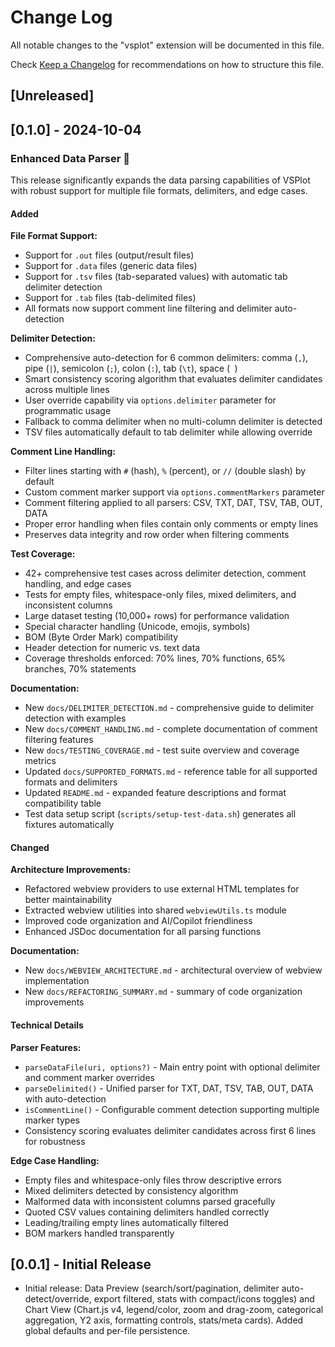 # Change Log

All notable changes to the "vsplot" extension will be documented in this file.

Check [Keep a Changelog](http://keepachangelog.com/) for recommendations on how to structure this file.

## [Unreleased]

## [0.1.0] - 2024-10-04

### Enhanced Data Parser 🚀

This release significantly expands the data parsing capabilities of VSPlot with robust support for multiple file formats, delimiters, and edge cases.

#### Added

**File Format Support:**
- Support for `.out` files (output/result files)
- Support for `.data` files (generic data files)
- Support for `.tsv` files (tab-separated values) with automatic tab delimiter detection
- Support for `.tab` files (tab-delimited files)
- All formats now support comment line filtering and delimiter auto-detection

**Delimiter Detection:**
- Comprehensive auto-detection for 6 common delimiters: comma (`,`), pipe (`|`), semicolon (`;`), colon (`:`), tab (`\t`), space (` `)
- Smart consistency scoring algorithm that evaluates delimiter candidates across multiple lines
- User override capability via `options.delimiter` parameter for programmatic usage
- Fallback to comma delimiter when no multi-column delimiter is detected
- TSV files automatically default to tab delimiter while allowing override

**Comment Line Handling:**
- Filter lines starting with `#` (hash), `%` (percent), or `//` (double slash) by default
- Custom comment marker support via `options.commentMarkers` parameter
- Comment filtering applied to all parsers: CSV, TXT, DAT, TSV, TAB, OUT, DATA
- Proper error handling when files contain only comments or empty lines
- Preserves data integrity and row order when filtering comments

**Test Coverage:**
- 42+ comprehensive test cases across delimiter detection, comment handling, and edge cases
- Tests for empty files, whitespace-only files, mixed delimiters, and inconsistent columns
- Large dataset testing (10,000+ rows) for performance validation
- Special character handling (Unicode, emojis, symbols)
- BOM (Byte Order Mark) compatibility
- Header detection for numeric vs. text data
- Coverage thresholds enforced: 70% lines, 70% functions, 65% branches, 70% statements

**Documentation:**
- New `docs/DELIMITER_DETECTION.md` - comprehensive guide to delimiter detection with examples
- New `docs/COMMENT_HANDLING.md` - complete documentation of comment filtering features
- New `docs/TESTING_COVERAGE.md` - test suite overview and coverage metrics
- Updated `docs/SUPPORTED_FORMATS.md` - reference table for all supported formats and delimiters
- Updated `README.md` - expanded feature descriptions and format compatibility table
- Test data setup script (`scripts/setup-test-data.sh`) generates all fixtures automatically

#### Changed

**Architecture Improvements:**
- Refactored webview providers to use external HTML templates for better maintainability
- Extracted webview utilities into shared `webviewUtils.ts` module
- Improved code organization and AI/Copilot friendliness
- Enhanced JSDoc documentation for all parsing functions

**Documentation:**
- New `docs/WEBVIEW_ARCHITECTURE.md` - architectural overview of webview implementation
- New `docs/REFACTORING_SUMMARY.md` - summary of code organization improvements

#### Technical Details

**Parser Features:**
- `parseDataFile(uri, options?)` - Main entry point with optional delimiter and comment marker overrides
- `parseDelimited()` - Unified parser for TXT, DAT, TSV, TAB, OUT, DATA with auto-detection
- `isCommentLine()` - Configurable comment detection supporting multiple marker types
- Consistency scoring evaluates delimiter candidates across first 6 lines for robustness

**Edge Case Handling:**
- Empty files and whitespace-only files throw descriptive errors
- Mixed delimiters detected by consistency algorithm
- Malformed data with inconsistent columns parsed gracefully
- Quoted CSV values containing delimiters handled correctly
- Leading/trailing empty lines automatically filtered
- BOM markers handled transparently

## [0.0.1] - Initial Release

- Initial release: Data Preview (search/sort/pagination, delimiter auto-detect/override, export filtered, stats with compact/icons toggles) and Chart View (Chart.js v4, legend/color, zoom and drag-zoom, categorical aggregation, Y2 axis, formatting controls, stats/meta cards). Added global defaults and per-file persistence.
